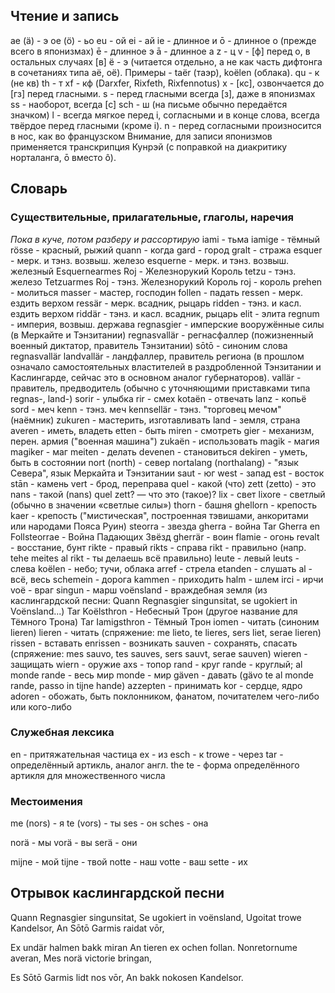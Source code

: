 ## Чтение и запись
ae (ä) - э
oe (ö) - ьо
eu - ой
ei - ай
ie - длинное и
ō - длинное о (прежде всего в японизмах)
ē - длинное э
ā - длинное а
z - ц
v - [ф] перед o, в остальных случаях [в]
ë - э (читается отдельно, а не как часть дифтонга в сочетаниях типа aë, oë). Примеры - taër (таэр), koëlen (облака).
qu - к (не кв)
th - т
xf - кф (Darxfer, Rixfeth, Rixfennotus)
x - [кс], озвончается до [гз] перед гласными.
s - перед гласными всегда [з], даже в японизмах
ss - наоборот, всегда [с]
sch - ш (на письме обычно передаётся значком)
l - всегда мягкое перед i, согласными и в конце слова, всегда твёрдое перед гласными (кроме i).
n - перед согласными произносится в нос, как во французском
Внимание, для записи японизмов применяется транскрипция Кунрэй (с поправкой на диакритику норталанга, ō вместо ô).

## Словарь
### Существительные, прилагательные, глаголы, наречия
*Пока в куче, потом разберу и рассортирую*
iami - тьма
iamige - тёмный
rösse - красный, рыжий
quann - когда
gard - город
gralt - стража
esquer - мерк. и тэнз. возвыш. железо
esquerne - мерк. и тэнз. возвыш. железный
Esquernearmes Roj - Железнорукий Король
tetzu - тэнз. железо
Tetzuarmes Roj - тэнз. Железнорукий Король
roj - король
prehen - молиться
masser - мастер, господин
follen - падать
ressen - мерк. ездить верхом
ressär - мерк. всадник, рыцарь
ridden - тэнз. и касл. ездить верхом
riddär - тэнз. и касл. всадник, рыцарь
elit - элита
regnum - империя, возвыш. держава
regnasgier - имперские вооружённые силы (в Меркайте и Тэнзитании)
regnasvallär - регнасфаллер (пожизненный военный диктатор, правитель Тэнзитании)
sōtō - синоним слова regnasvallär
landvallär - ландфаллер, правитель региона (в прошлом означало самостоятельных властителей в раздробленной Тэнзитании и Каслингарде, сейчас это в основном аналог губернаторов).
vallär - правитель, предводитель (обычно с уточняющими приставками типа regnas-, land-)
sorir - улыбка
rir - смех
kotaën - отвечать
lanz - копьё
sord - меч
kenn - тэнз. меч
kennsellär - тэнз. "торговец мечом" (наёмник)
zukuren - мастерить, изготавливать
land - земля, страна
averen - иметь, владеть
etten - быть
miren - смотреть
gier - механизм, перен. армия ("военная машина")
zukaën - использовать
magik - магия
magiker - маг
meiten - делать
devenen - становиться
dekiren - уметь, быть в состоянии
nort (north) - север
nortalang (northalang) - "язык Севера", язык Меркайта и Тэнзитании
saut - юг
west - запад
est - восток
stān - камень
vert - брод, переправа
quel - какой (что)
zett (zetto) - это
nans - такой
(nans) quel zett? — что это (такое)?
lix - свет
lixore - светлый (обычно в значении «светлые силы»)
thorn - башня
ghellorn - крепость
kaer - крепость ("мистическая", построенная тэвишами, анкоритами или народами Пояса Руин)
steorra - звезда
gherra - война
Tar Gherra en Follsteorrae - Война Падающих Звёзд
gherrär - воин
flamie - огонь
revalt - восстание, бунт
rikte - правый
rikts - справа
rikt - правильно (напр. tehe meites al rikt - ты делаешь всё правильно)
leute - левый
leuts - слева
koëlen - небо; тучи, облака
arref - стрела
etanden - слушать
al - всё, весь
schemein - дорога
kammen - приходить
halm - шлем
irci - ирчи
voë - враг
singun - марш
voënsland - враждебная земля (из каслингардской песни: Quann Regnasgier singunsitat, se ugokiert in Voënsland...)
Tar Koëlsthron - Небесный Трон (другое название для Тёмного Трона)
Tar Iamigsthron - Тёмный Трон
iomen - читать (синоним lieren)
lieren - читать (спряжение: me lieto, te lieres, sers liet, serae lieren)
rissen - вставать
enrissen - возникать
sauven - сохранять, спасать (спряжение: mes sauvo, tes sauves, sers sauvt, serae sauven)
wieren - защищать
wiern - оружие
axs - топор
rand - круг
rande - круглый; al monde rande - весь мир
monde - мир
gäven - давать (gävo te al monde rande, passo in tijne hande)
azzepten - принимать
kor - сердце, ядро
adoren - обожать, быть поклонником, фанатом, почитателем чего-либо или кого-либо

### Служебная лексика

en - притяжательная частица
ex - из
esch - к
trowe - через
tar - определённый артикль, аналог англ. the
te - форма определённого артикля для множественного числа

### Местоимения

me (nors) - я
te (vors) - ты
ses - он
sches - она

norä - мы
vorä - вы
serä - они

mijne - мой
tijne - твой
notte - наш
votte - ваш
sette - их

## Отрывок каслингардской песни

Quann Regnasgier singunsitat,
Se ugokiert in voënsland,
Ugoitat trowe Kandelsor,
An Sōtō Garmis raidat vōr,

Ex undär halmen bakk miran
An tieren ex ochen follan.
Nonretornume averan,
Mes norä victorie bringan,

Es Sōtō Garmis lidt nos vōr,
An bakk nokosen Kandelsor.
